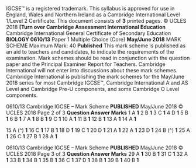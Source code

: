 IGCSE™ is a registered trademark. This syllabus is approved for use in England, Wales and Northern Ireland as a Cambridge International Level 1/Level 2 Certificate. This document consists of **3** printed pages. © UCLES 2018 **[Turn over Cambridge Assessment International Education** Cambridge International General Certificate of Secondary Education **BIOLOGY 0610/13** Paper 1 Multiple Choice (Core) **May/June 2018** MARK SCHEME Maximum Mark: 40 **Published** This mark scheme is published as an aid to teachers and candidates, to indicate the requirements of the examination. Mark schemes should be read in conjunction with the question paper and the Principal Examiner Report for Teachers. Cambridge International will not enter into discussions about these mark schemes. Cambridge International is publishing the mark schemes for the May/June 2018 series for most Cambridge IGCSE™, Cambridge International A and AS Level and Cambridge Pre-U components, and some Cambridge O Level components. 


0610/13 Cambridge IGCSE – Mark Scheme **PUBLISHED** May/June 2018 © UCLES 2018 Page 2 of 3 **Question Answer Marks** 1 A **1** 2 B **1** 3 C **1** 4 D **1** 5 B **1** 6 B **1** 7 A **1** 8 B **1** 9 C **1** 10 A **1** 11 B **1** 12 B **1** 13 A **1** 14 A **1** 

15 A (^) **1** 16 C **1** 17 B **1** 18 D **1** 19 C **1** 20 D **1** 21 A **1** 22 A **1** 23 D **1** 24 B (^) **1** 25 A **1** 26 C **1** 27 B **1** 28 A **1** 


0610/13 Cambridge IGCSE – Mark Scheme **PUBLISHED** May/June 2018 © UCLES 2018 Page 3 of 3 **Question Answer Marks** 29 A **1** 30 B **1** 31 C **1** 32 A **1** 33 B **1** 34 B **1** 35 B **1** 36 C **1** 37 D **1** 38 B **1** 39 B **1** 40 B **1** 


